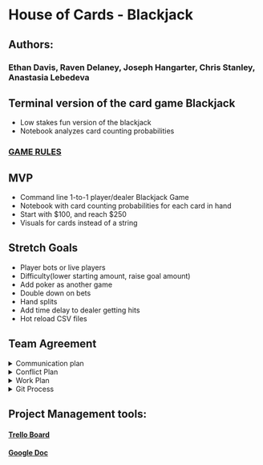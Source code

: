 # House of Cards - Blackjack

##  Authors:
### Ethan Davis, Raven Delaney, Joseph Hangarter, Chris Stanley, Anastasia Lebedeva

## Terminal version of the card game Blackjack
* Low stakes fun version of the blackjack
* Notebook analyzes card counting probabilities


### [GAME RULES](https://bicyclecards.com/how-to-play/blackjack/)

## MVP
* Command line 1-to-1 player/dealer Blackjack Game
* Notebook with card counting probabilities for each card in hand
* Start with $100, and reach $250
* Visuals for cards instead of a string

## Stretch Goals
* Player bots or live players
* Difficulty(lower starting amount, raise goal amount)
* Add poker as another game
* Double down on bets
* Hand splits
* Add time delay to dealer getting hits
* Hot reload CSV files





## Team Agreement
<details><summary>Communication plan</summary>
<p>

* Pay attention to all members of the group, not just who’s currently speaking
* Vocalize any suggestions, concerns, etc.
* Use Slack to communicate when we’re not sitting together
* Availability on Slack 9-6
* Phone numbers for emergency
* Morning/Evening group check-ins

</p>
</details>

<details><summary>Conflict Plan</summary>
<p>

* Don’t let conflict continue past 10 minutes - if 10 minutes+, request third party intervention
* If the whole group is involved, put subject of conflict to a vote
* How will you raise concerns to members who are not adequately contributing?
	- Bring it up directly with the person, discuss what the issue might be and how to fix it
* How and when will you escalate the conflict if your attempts are unsuccessful?
	- If, as a group, we cannot resolve an issue, we will bring in a TA or JB

</p>
</details>

<details><summary>Work Plan</summary>
<p>

* How you will identify tasks, assign tasks, know when they are complete, and manage work in general?
* Trello task cards, different colors for each person, possible work in teams
* Project management tool:
Trello 
* Lunch window is from 12:00 PM - 1:30 PM. Be working by 1:30 PM.
* Two pairs with rotating PM with one member of each pair constant through project.


</p>
</details>

<details><summary>Git Process</summary>
<p>

### Our branches: 
- Master
- Dev branch
- Feature branches

* What is your Git flow?
Organization on Github
* How many people must review a PR?
1 peer review per PR
* Who merges PRs to master? 
PM
* How often will you merge? 
Bare minimum, once a day
Basically whenever needed and whenever something’s done. 
* How will you communicate that it’s time to merge?
Vocalize within pairs
Slack to group, if necessary
* Merge conflict plan?
Discuss on case by case basis




</p>
</details>




## Project Management tools:

#### [Trello Board](https://trello.com/b/GBYtcFxG/blackjack)

#### [Google Doc](https://docs.google.com/document/d/1MsAQbo9l4u5pcKuBOXa4_OYER_faoInqs7lUpxe7MHo/edit?usp=sharing)